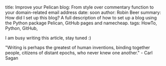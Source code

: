 title: Improve your Pelican blog: From style over commentary function to your domain-related email address
date: soon
author: Robin Beer
summary: How did I set up this blog? A full description of how to set up a blog using the Python package Pelican, GitHub pages and namecheap.
tags: HowTo, Python, GitHub, 

I am busy writing this article, stay tuned :)

"Writing is perhaps the greatest of human inventions, binding together people, citizens of distant epochs, who never knew one another." - Carl Sagan

<!-- ## Style

 - "textwidth"
 - link colors
 - pelican style

## Commentary Section powered by disqus

## professional domain-related email address
 -->
